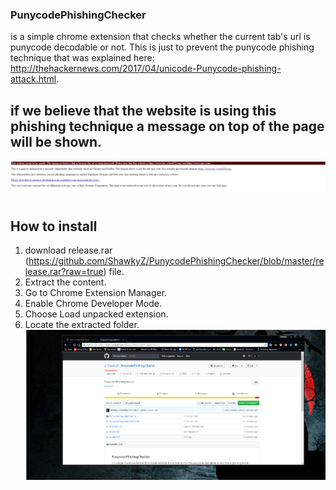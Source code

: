 ### PunycodePhishingChecker
is a simple chrome extension that checks whether the current tab's url is punycode decodable or not. 
This is just to prevent the punycode phishing technique that was explained here: http://thehackernews.com/2017/04/unicode-Punycode-phishing-attack.html.

## if we believe that the website is using this phishing technique a message on top of the page will be shown.
![Unsafe message](https://github.com/ShawkyZ/PunycodePhishingChecker/blob/master/unsafe.JPG?raw=true)


## How to install
1. download release.rar (https://github.com/ShawkyZ/PunycodePhishingChecker/blob/master/release.rar?raw=true) file.
2. Extract the content.
3. Go to Chrome Extension Manager.
3. Enable Chrome Developer Mode.
4. Choose Load unpacked extension.
5. Locate the extracted folder.
![How to install in chrome](https://github.com/ShawkyZ/PunycodePhishingChecker/blob/master/punycodePhishing.gif?raw=true)
